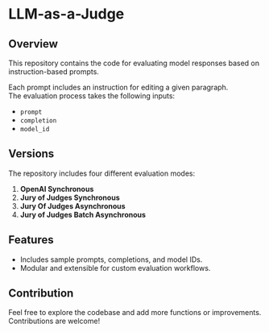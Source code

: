# LLM-as-a-Judge

## Overview

This repository contains the code for evaluating model responses based on instruction-based prompts.

Each prompt includes an instruction for editing a given paragraph.  
The evaluation process takes the following inputs:

- `prompt`
- `completion`
- `model_id`

## Versions

The repository includes four different evaluation modes:

1. **OpenAI Synchronous**
2. **Jury of Judges Synchronous**
3. **Jury Of Judges Asynchronous**
4. **Jury of Judges Batch Asynchronous**

## Features

- Includes sample prompts, completions, and model IDs.
- Modular and extensible for custom evaluation workflows.

## Contribution

Feel free to explore the codebase and add more functions or improvements. Contributions are welcome!
